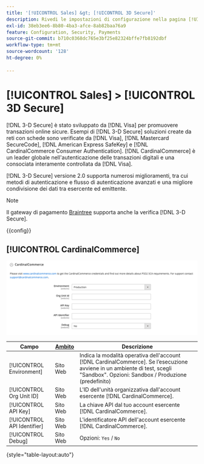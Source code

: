 ```yaml
---
title: '[!UICONTROL Sales] &gt; [!UICONTROL 3D Secure]'
description: Rivedi le impostazioni di configurazione nella pagina [!UICONTROL Sales] &gt; [!UICONTROL 3D Secure] dell'amministratore di Commerce.
exl-id: 38eb3ee6-8b80-4ba3-afce-8ab82baa76a9
feature: Configuration, Security, Payments
source-git-commit: b710c0368dc765e3bf25e82324bffe7fb8192dbf
workflow-type: tm+mt
source-wordcount: '128'
ht-degree: 0%

---
```


# [!UICONTROL Sales] > [!UICONTROL 3D Secure]

[!DNL 3-D Secure] è stato sviluppato da [!DNL Visa] per promuovere transazioni online sicure. Esempi di [!DNL 3-D Secure] soluzioni create da reti con schede sono verificate da [!DNL Visa], [!DNL Mastercard SecureCode], [!DNL American Express SafeKey] e [!DNL CardinalCommerce Consumer Authentication]. [!DNL CardinalCommerce] è un leader globale nell&#39;autenticazione delle transazioni digitali e una consociata interamente controllata da [!DNL Visa].

[!DNL 3-D Secure] versione 2.0 supporta numerosi miglioramenti, tra cui metodi di autenticazione e flusso di autenticazione avanzati e una migliore condivisione dei dati tra esercente ed emittente.

>[!NOTE]
>
>Il gateway di pagamento [Braintree](../../stores-purchase/braintree.md) supporta anche la verifica [!DNL 3-D Secure].

{{config}}

## [!UICONTROL CardinalCommerce]

![CardinalCommerce](./assets/3d-secure-cardinalcommerce.png)<!-- zoom -->

| Campo | [Ambito](../../getting-started/websites-stores-views.md#scope-settings) | Descrizione |
|--- |--- |--- |
| [!UICONTROL Environment] | Sito Web | Indica la modalità operativa dell&#39;account [!DNL CardinalCommerce]. Se l’esecuzione avviene in un ambiente di test, scegli &quot;Sandbox&quot;. Opzioni: Sandbox / Produzione (predefinito) |
| [!UICONTROL Org Unit ID] | Sito Web | L&#39;ID dell&#39;unità organizzativa dall&#39;account esercente [!DNL CardinalCommerce]. |
| [!UICONTROL API Key] | Sito Web | La chiave API dal tuo account esercente [!DNL CardinalCommerce]. |
| [!UICONTROL API Identifier] | Sito Web | L&#39;identificatore API dell&#39;account esercente [!DNL CardinalCommerce]. |
| [!UICONTROL Debug] | Sito Web | Opzioni: `Yes` / `No` |

{style="table-layout:auto"}
